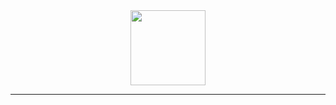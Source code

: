 <div align="center">
	<img src="https://raw.githubusercontent.com/gilbarbara/logos/master/logos/docker.svg" width="120"/>
</div>

---
